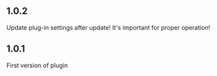 ## 1.0.2

Update plug-in settings after update! It's important for proper operation!

## 1.0.1

First version of plugin